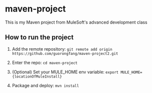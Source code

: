 # maven-project

This is my Maven project from MuleSoft's advanced development class

## How to run the project

1. Add the remote repository: `git remote add origin https://github.com/guorongfang/maven-project2.git`

1. Enter the repo: `cd maven-project`

1. (Optional) Set your MULE_HOME env variable: `export MULE_HOME={locationOfMuleInstall}`

1. Package and deploy: `mvn install`

